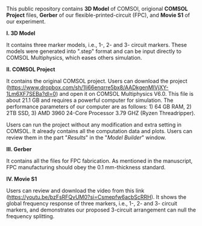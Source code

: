This public repository contains **3D Model** of COMSOl, origional **COMSOL Project** files, **Gerber** of our flexible-printed-circuit (FPC), and **Movie S1** of our experiment.

**I. 3D Model**

It contains three marker models, i.e., 1-, 2- and 3- circuit markers. These models were generated into ".step" format and can be input directly to COMSOL Multiphysics, which eases others simulation.

**II. COMSOL Project**

It contains the original COMSOL project. Users can download the project (https://www.dropbox.com/sh/1lj66enqrre5bx8/AADkgenMIVjXY-1Lm6XF7SEBa?dl=0) and open it on COMSOL Multiphysics V6.0. This file is about 21.1 GB and requires a powerful computer for simulation. The performance parameters of our computer are as follows: 1) 64 GB RAM, 2) 2TB SSD, 3) AMD 3960 24-Core Processor 3.79 GHZ (Ryzen Threadripper).

Users can run the project without any modification and extra setting in COMSOL. It already contains all the computation data and plots. Users can review them in the part "*Results*" in the "*Model Builder*" window.

**III. Gerber**

It contains all the files for FPC fabrication. As mentioned in the manuscript, FPC manufacturing should obey the 0.1 mm-thickness standard. 

**IV. Movie S1**

Users can review and download the video from this link (https://youtu.be/bzFsRFQvUM0?si=Csmepfw6acbScRRH). It shows the global frequency response of three markers, i.e., 1-, 2- and 3- circuit markers, and demonstrates our proposed 3-circuit arrangement can null the frequency splitting.
